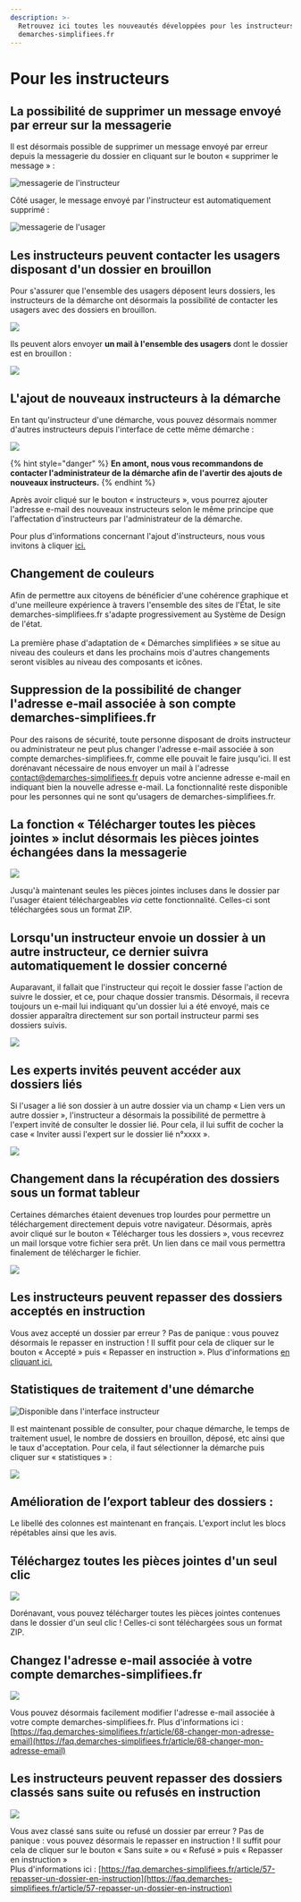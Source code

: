 ```yaml
---
description: >-
  Retrouvez ici toutes les nouveautés développées pour les instructeurs de
  demarches-simplifiees.fr
---
```


# Pour les instructeurs

## La possibilité de supprimer un message envoyé par erreur sur la messagerie



Il est désormais possible de supprimer un message envoyé par erreur depuis la messagerie du dossier en cliquant sur le bouton « supprimer le message » :&#x20;



![messagerie de l'instructeur ](<../.gitbook/assets/image (50).png>)

Côté usager, le message envoyé par l'instructeur est automatiquement supprimé : &#x20;

![messagerie de l'usager ](<../.gitbook/assets/image (52).png>)

## Les instructeurs peuvent contacter les usagers disposant d'un dossier en brouillon&#x20;



Pour s'assurer que l'ensemble des usagers déposent leurs dossiers, les instructeurs de la démarche ont désormais la possibilité de contacter les usagers avec des dossiers en brouillon.&#x20;

![](<../.gitbook/assets/MAJ instructeur .png>)

Ils peuvent alors envoyer **un mail à l'ensemble des usagers** dont le dossier est en brouillon :&#x20;

![](<../.gitbook/assets/image (51).png>)

## L'ajout de nouveaux instructeurs à la démarche&#x20;



En tant qu'instructeur d'une démarche, vous pouvez désormais nommer d'autres instructeurs depuis l'interface de cette même démarche :&#x20;

![](<../.gitbook/assets/MAJ instructeur ajout.png>)

{% hint style="danger" %}
**En amont, nous vous recommandons de contacter l'administrateur de la démarche afin de l'avertir des ajouts de nouveaux instructeurs.**&#x20;
{% endhint %}

Après avoir cliqué sur le bouton « instructeurs », vous pourrez ajouter l'adresse e-mail des nouveaux instructeurs selon le même principe que l'affectation d'instructeurs par l'administrateur de la démarche.&#x20;

Pour plus d'informations concernant l'ajout d'instructeurs, nous vous invitons à cliquer [ici.](https://doc.demarches-simplifiees.fr/tutoriels/tutoriel-administrateur#11.-nommer-des-instructeurs)&#x20;

## Changement de couleurs&#x20;

Afin de permettre aux citoyens de bénéficier d'une cohérence graphique et d'une meilleure expérience à travers l'ensemble des sites de l'État, le site demarches-simplifiees.fr s'adapte progressivement au Système de Design de l'état.\
\
La première phase d'adaptation de « Démarches simplifiées » se situe au niveau des couleurs et dans les prochains mois d'autres changements seront visibles au niveau des composants et icônes.

## Suppression de la possibilité de changer l'adresse e-mail associée à son compte demarches-simplifiees.fr

Pour des raisons de sécurité, toute personne disposant de droits instructeur ou administrateur ne peut plus changer l'adresse e-mail associée à son compte demarches-simplifiees.fr, comme elle pouvait le faire jusqu'ici. Il est dorénavant nécessaire de nous envoyer un mail à l'adresse contact@demarches-simplifiees.fr depuis votre ancienne adresse e-mail en indiquant bien la nouvelle adresse e-mail. La fonctionnalité reste disponible pour les personnes qui ne sont qu'usagers de demarches-simplifiees.fr.

## La fonction « Télécharger toutes les pièces jointes » inclut désormais les pièces jointes échangées dans la messagerie

![](../.gitbook/assets/screely-1568035482853.png)

Jusqu'à maintenant seules les pièces jointes incluses dans le dossier par l'usager étaient téléchargeables _via_ cette fonctionnalité. Celles-ci sont téléchargées sous un format ZIP.

## Lorsqu'un instructeur envoie un dossier à un autre instructeur, ce dernier suivra automatiquement le dossier concerné

Auparavant, il fallait que l'instructeur qui reçoit le dossier fasse l'action de suivre le dossier, et ce, pour chaque dossier transmis. Désormais, il recevra toujours un e-mail lui indiquant qu'un dossier lui a été envoyé, mais ce dossier apparaîtra directement sur son portail instructeur parmi ses dossiers suivis.

![](<../.gitbook/assets/Screenshot 2019-11-21 at 19.03.38.png>)

## Les experts invités peuvent accéder aux dossiers liés

Si l'usager a lié son dossier à un autre dossier via un champ « Lien vers un autre dossier », l'instructeur a désormais la possibilité de permettre à l'expert invité de consulter le dossier lié. Pour cela, il lui suffit de cocher la case « Inviter aussi l'expert sur le dossier lié n°xxxx ».

![](<../.gitbook/assets/download (1).png>)

## Changement dans la récupération des dossiers sous un format tableur

Certaines démarches étaient devenues trop lourdes pour permettre un téléchargement directement depuis votre navigateur. Désormais, après avoir cliqué sur le bouton « Télécharger tous les dossiers », vous recevrez un mail lorsque votre fichier sera prêt. Un lien dans ce mail  vous permettra finalement de télécharger le fichier.

![](<../.gitbook/assets/Screenshot 2019-11-13 at 15.00.46.png>)

## Les instructeurs peuvent repasser des dossiers acceptés en instruction

Vous avez accepté un dossier par erreur ? Pas de panique : vous pouvez désormais le repasser en instruction ! Il suffit pour cela de cliquer sur le bouton « Accepté » puis « Repasser en instruction ». Plus d'informations [en cliquant ici.](https://faq.demarches-simplifiees.fr/article/57-repasser-un-dossier-en-instruction)

## **Statistiques de traitement d'une démarche**

![Disponible dans l'interface instructeur](../.gitbook/assets/screely-1569316636704.png)

Il est maintenant possible de consulter, pour chaque démarche, le temps de traitement usuel, le nombre de dossiers en brouillon, déposé, etc ainsi que le taux d'acceptation. Pour cela, il faut sélectionner la démarche puis cliquer sur « statistiques » :&#x20;

![](<../.gitbook/assets/Screenshot 2019-10-31 at 17.02.37.png>)

## Amélioration de l’export tableur des dossiers :&#x20;

Le libellé des colonnes est maintenant en français. L'export inclut les blocs répétables ainsi que les avis.

## Téléchargez toutes les pièces jointes d'un seul clic&#x20;

![](../.gitbook/assets/screely-1568035482853.png)

Dorénavant, vous pouvez télécharger toutes les pièces jointes contenues dans le dossier d'un seul clic ! Celles-ci sont téléchargées sous un format ZIP.

## Changez l'adresse e-mail associée à votre compte demarches-simplifiees.fr&#x20;

![](../.gitbook/assets/screely-1568035441437.png)

Vous pouvez désormais facilement modifier l'adresse e-mail associée à votre compte demarches-simplifiees.fr. Plus d'informations ici : [https://faq.demarches-simplifiees.fr/article/68-changer-mon-adresse-email](https://faq.demarches-simplifiees.fr/article/68-changer-mon-adresse-email)

## Les instructeurs peuvent repasser des dossiers classés sans suite ou refusés en instruction

![](../.gitbook/assets/Repasser\_un\_dossier\_en\_instruction.png)

Vous avez classé sans suite ou refusé un dossier par erreur ? Pas de panique : vous pouvez désormais le repasser en instruction ! Il suffit pour cela de cliquer sur le bouton « Sans suite » ou « Refusé » puis « Repasser en instruction »\
Plus d'informations ici : [https://faq.demarches-simplifiees.fr/article/57-repasser-un-dossier-en-instruction](https://faq.demarches-simplifiees.fr/article/57-repasser-un-dossier-en-instruction)
